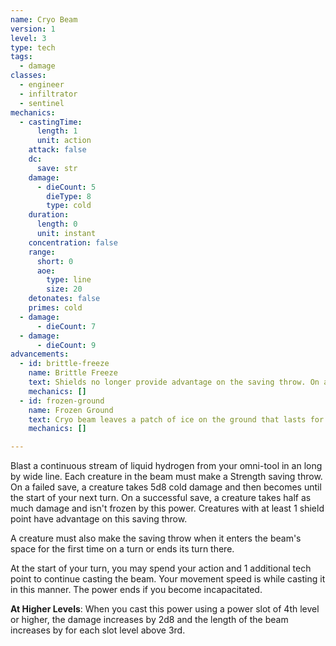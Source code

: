 ```yaml
---
name: Cryo Beam
version: 1
level: 3
type: tech
tags:
  - damage
classes:
  - engineer
  - infiltrator
  - sentinel
mechanics:
  - castingTime:
      length: 1
      unit: action
    attack: false
    dc:
      save: str
    damage:
      - dieCount: 5
        dieType: 8
        type: cold
    duration:
      length: 0
      unit: instant
    concentration: false
    range:
      short: 0
      aoe:
        type: line
        size: 20
    detonates: false
    primes: cold
  - damage:
      - dieCount: 7
  - damage:
      - dieCount: 9
advancements:
  - id: brittle-freeze
    name: Brittle Freeze
    text: Shields no longer provide advantage on the saving throw. On a successful save, a creature is <me-condition id="primed" sub="cold"/> until the end of your next turn.
    mechanics: []
  - id: frozen-ground
    name: Frozen Ground
    text: Cryo beam leaves a patch of ice on the ground that lasts for 1 minute. The ground is considered difficult terrain.
    mechanics: []

---
```

Blast a continuous stream of liquid hydrogen from your omni-tool in an <me-distance length="20"/> long by <me-distance length="5"/> wide line. Each creature in the beam
must make a Strength saving throw. On a failed save, a creature takes 5d8 cold damage and then becomes <me-condition id="frozen"/>
until the start of your next turn. On a successful save, a creature takes half as much damage and isn't frozen by this power.
Creatures with at least 1 shield point have advantage on this saving throw.

A creature must also make the saving throw when it enters the beam's space for the first time on a turn or ends its turn there.

At the start of your turn, you may spend your action and 1 additional tech point to continue casting the beam. Your
movement speed is <me-distance length="5"/> while casting it in this manner. The power ends if you become incapacitated.

__At Higher Levels__: When you cast this power using a power slot of 4th level or higher, the damage increases by 2d8
and the length of the beam increases by <me-distance length="5"/> for each slot level above 3rd.
